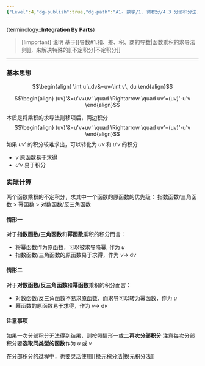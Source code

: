 ```yaml
---
{"Level":4,"dg-publish":true,"dg-path":"A1- 数学/1. 微积分/4.3 分部积分法.md","permalink":"/A1- 数学/1. 微积分/4.3 分部积分法/","dgPassFrontmatter":true,"noteIcon":"","created":"2024-10-15T17:02:13.000+08:00","updated":"2025-06-13T17:27:00.000+08:00"}
---
```



(terminology::**Integration By Parts**)
>[!important] 说明
>基于[[导数#1.和、差、积、商的导数\|函数乘积的求导法则]]，来解决特殊的[[不定积分\|不定积分]]

***
### 基本思想
$$\begin{align}
\int u \,dv&=uv-\int  v\, du 
\end{align}$$

$$\begin{align}
(uv)'&=u'v+uv' \quad \Rightarrow \quad uv'=(uv)'-u'v 
\end{align}$$

本质是将乘积的求导法则移项后，两边积分
$$\begin{align}
(uv)'&=u'v+uv' \quad \Rightarrow \quad uv'=(uv)'-u'v 
\end{align}$$
如果 $uv'$ 的积分较难求出，可以转化为 $uv$ 和 $u'v$ 的积分
- $v$ 原函数易于求得
- $u'v$ 易于积分

### 实际计算
两个函数乘积的不定积分，求其中一个函数的原函数的优先级：
指数函数/三角函数 > 幂函数 > 对数函数/反三角函数

#### 情形一
对于**指数函数/三角函数**和**幂函数**乘积的积分而言：
- 将幂函数作为原函数，可以被求导降幂, 作为 $u$
- 指数函数/三角函数的原函数易于求得，作为 $v\to \; \mathrm{d}v$

#### 情形二
对于**对数函数/反三角函数**和**幂函数**乘积的积分而言：
- 对数函数/反三角函数不易求原函数，而求导可以转为幂函数，作为 $u$
- 幂函数的原函数易于求得，作为 $v\to \; \mathrm{d}v$

#### 注意事项
如果一次分部积分无法得到结果，则按照情形一或二**再次分部积分**
注意每次分部积分要**选取同类型的函数**作为 $u$ 或 $v$

在分部积分的过程中，也要灵活使用[[换元积分法\|换元积分法]]

